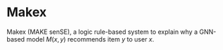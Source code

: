 # Makex
Makex (MAKE senSE), a logic rule-based system to explain why a GNN-based model $M(x, y)$ recommends item $y$ to user $x$.
